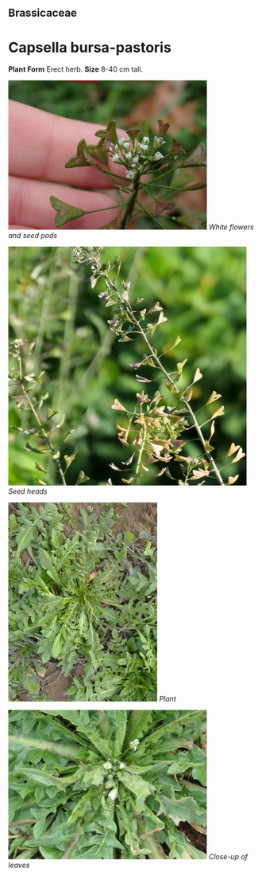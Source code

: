 ## Brassicaceae
# Capsella bursa-pastoris

**Plant Form** Erect herb. **Size** 8-40 cm tall.


![White flowers and seed pods](3270_P6083069.jpg)
 *White flowers and seed pods* 

![Seed heads](107113_P1278450.jpg)
 *Seed heads* 

![Plant](22061_IMG_20190719_143939.jpg)
 *Plant* 

![Close-up of leaves](3122_P6163441.jpg)
 *Close-up of leaves* 

